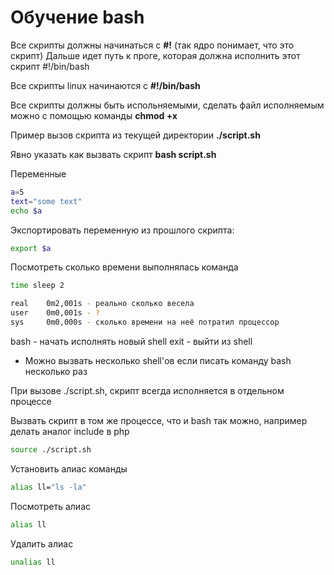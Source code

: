 Обучение bash
===========

Все скрипты должны начинаться с **#!** (так ядро понимает, что это скрипт)
Дальше идет путь к проге, которая должна исполнить этот скрипт #!/bin/bash

Все скрипты linux начинаются с **#!/bin/bash**

Все скрипты должны быть испольняемыми, сделать файл исполняемым можно с помощью команды
**chmod +x**

Пример вызов скрипта из текущей директории
**./script.sh**

Явно указать как вызвать скрипт
**bash script.sh**

Переменные
```bash
a=5
text="some text"
echo $a
```

Экспортировать переменную из прошлого скрипта:
```bash
export $a
```

Посмотреть сколько времени выполнялась команда
```bash
time sleep 2

real    0m2,001s - реально сколько весела
user    0m0,001s - ?
sys     0m0,000s - сколько времени на неё потратил процессор
```

bash - начать исполнять новый shell
exit - выйти из shell

* Можно вызвать несколько shell'ов если писать команду bash несколько раз

При вызове ./script.sh, скрипт всегда исполняется в отдельном процессе

Вызвать скрипт в том же процессе, что и bash
так можно, например делать аналог include в php
```bash
source ./script.sh
```

Установить алиас команды
```bash
alias ll="ls -la"
```

Посмотреть алиас
```bash
alias ll
```

Удалить алиас
 ```bash
unalias ll
 ```

